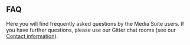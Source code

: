 FAQ
---

Here you will find frequently asked questions by the Media Suite users. If you have further questions, please use our Gitter chat rooms (see our [Contact information](http://mediasuite.clariah.nl/contact)).
